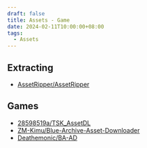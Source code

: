 ```yaml
---
draft: false
title: Assets - Game
date: 2024-02-11T10:00:00+08:00
tags:
  - Assets
---
```


## Extracting

- [AssetRipper/AssetRipper](https://github.com/AssetRipper/AssetRipper)

## Games

- [28598519a/TSK_AssetDL](https://github.com/28598519a/TSK_AssetDL)
- [ZM-Kimu/Blue-Archive-Asset-Downloader](https://github.com/ZM-Kimu/Blue-Archive-Asset-Downloader)
- [Deathemonic/BA-AD](https://github.com/Deathemonic/BA-AD)
